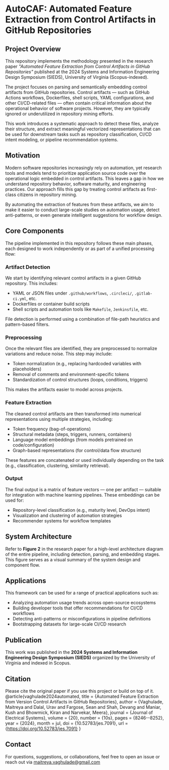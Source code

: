# AutoCAF: Automated Feature Extraction from Control Artifacts in GitHub Repositories

## Project Overview

This repository implements the methodology presented in the research paper _"Automated Feature Extraction from Control Artifacts in GitHub Repositories"_ published at the 2024 Systems and Information Engineering Design Symposium (SIEDS), University of Virginia (Scopus-indexed).

The project focuses on parsing and semantically embedding control artifacts from GitHub repositories. Control artifacts — such as GitHub Actions workflows, Dockerfiles, shell scripts, YAML configurations, and other CI/CD-related files — often contain critical information about the operational behavior of software projects. However, they are typically ignored or underutilized in repository mining efforts.

This work introduces a systematic approach to detect these files, analyze their structure, and extract meaningful vectorized representations that can be used for downstream tasks such as repository classification, CI/CD intent modeling, or pipeline recommendation systems.

## Motivation

Modern software repositories increasingly rely on automation, yet research tools and models tend to prioritize application source code over the operational logic embedded in control artifacts. This leaves a gap in how we understand repository behavior, software maturity, and engineering practices. Our approach fills this gap by treating control artifacts as first-class citizens in repository mining.

By automating the extraction of features from these artifacts, we aim to make it easier to conduct large-scale studies on automation usage, detect anti-patterns, or even generate intelligent suggestions for workflow design.

## Core Components

The pipeline implemented in this repository follows these main phases, each designed to work independently or as part of a unified processing flow:

### Artifact Detection

We start by identifying relevant control artifacts in a given GitHub repository. This includes:
- YAML or JSON files under `.github/workflows`, `.circleci/`, `.gitlab-ci.yml`, etc.
- Dockerfiles or container build scripts
- Shell scripts and automation tools like `Makefile`, `Jenkinsfile`, etc.

File detection is performed using a combination of file-path heuristics and pattern-based filters.

### Preprocessing

Once the relevant files are identified, they are preprocessed to normalize variations and reduce noise. This step may include:
- Token normalization (e.g., replacing hardcoded variables with placeholders)
- Removal of comments and environment-specific tokens
- Standardization of control structures (loops, conditions, triggers)

This makes the artifacts easier to model across projects.

### Feature Extraction

The cleaned control artifacts are then transformed into numerical representations using multiple strategies, including:
- Token frequency (bag-of-operations)
- Structural metadata (steps, triggers, runners, containers)
- Language model embeddings (from models pretrained on code/configuration)
- Graph-based representations (for control/data flow structure)

These features are concatenated or used individually depending on the task (e.g., classification, clustering, similarity retrieval).

### Output

The final output is a matrix of feature vectors — one per artifact — suitable for integration with machine learning pipelines. These embeddings can be used for:
- Repository-level classification (e.g., maturity level, DevOps intent)
- Visualization and clustering of automation strategies
- Recommender systems for workflow templates

## System Architecture

Refer to **Figure 2** in the research paper for a high-level architecture diagram of the entire pipeline, including detection, parsing, and embedding stages. This figure serves as a visual summary of the system design and component flow.

## Applications

This framework can be used for a range of practical applications such as:
- Analyzing automation usage trends across open-source ecosystems
- Building developer tools that offer recommendations for CI/CD workflows
- Detecting anti-patterns or misconfigurations in pipeline definitions
- Bootstrapping datasets for large-scale CI/CD research

## Publication

This work was published in the **2024 Systems and Information Engineering Design Symposium (SIEDS)** organized by the University of Virginia and indexed in Scopus.

## Citation

Please cite the original paper if you use this project or build on top of it.
@article{vaghulade2024automated,
  title        = {Automated Feature Extraction from Version Control Artifacts in GitHub Repositories},
  author       = {Vaghulade, Maitreya and Dalal, Urav and Fargose, Sean and Shah, Devang and Maniar, Kush and Bhowmick, Kiran and Narvekar, Meera},
  journal      = {Journal of Electrical Systems},
  volume       = {20},
  number       = {10s},
  pages        = {8246--8252},
  year         = {2024},
  month        = jul,
  doi          = {10.52783/jes.7091},
  url          = {https://doi.org/10.52783/jes.7091}
}

## Contact

For questions, suggestions, or collaborations, feel free to open an issue or reach out via maitreya.vaghulade@gmail.com
